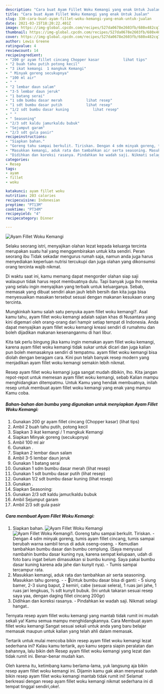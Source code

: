 ```yaml
---
description: "Cara buat Ayam Fillet Woku Kemangi yang enak Untuk Jualan"
title: "Cara buat Ayam Fillet Woku Kemangi yang enak Untuk Jualan"
slug: 330-cara-buat-ayam-fillet-woku-kemangi-yang-enak-untuk-jualan
date: 2021-03-15T18:20:22.401Z
image: https://img-global.cpcdn.com/recipes/527da0678e2603fb/680x482cq70/ayam-fillet-woku-kemangi-foto-resep-utama.jpg
thumbnail: https://img-global.cpcdn.com/recipes/527da0678e2603fb/680x482cq70/ayam-fillet-woku-kemangi-foto-resep-utama.jpg
cover: https://img-global.cpcdn.com/recipes/527da0678e2603fb/680x482cq70/ayam-fillet-woku-kemangi-foto-resep-utama.jpg
author: Lewis Greene
ratingvalue: 4
reviewcount: 14
recipeingredient:
- "200 gr ayam fillet cincang Chopper kasar           lihat tips"
- "2 buah tahu putih potong kecil"
- "3 ikat kemangi  1 mangkuk Kemangi"
- " Minyak goreng secukupnya"
- "100 ml air"
- " "
- "2 lembar daun salam"
- "3-5 lembar daun jeruk"
- "1 batang serai"
- "1 sdm bumbu dasar merah           lihat resep"
- "1 sdt bumbu dasar putih           lihat resep"
- "1/2 sdt bumbu dasar kuning           lihat resep"
- " "
- " Seasoning"
- "2/3 sdt kaldu jamurkaldu bubuk"
- "Sejumput garam"
- "2/3 sdt gula pasir"
recipeinstructions:
- "Siapkan bahan."
- "Goreng tahu sampai berkulit. Tiriskan. Dengan 4 sdm minyak goreng, tumis ayam fillet cincang, tumis sampai berubah warna sambil terus di aduk oseng-oseng. Kemudian tambahkan bumbu dasar dan bumbu cemplung. (Saya menyusul nambahin bumbu dasar kuning nya, karena sempat kelupaan, udah di foto baru ingat belum dimasukkan si bumbu kuning. Saya pakai bumbu dasar kuning karena ada jahe dan kunyit nya). Tumis sampai tercampur rata."
- "Masukkan kemangi, aduk rata dan tambahkan air serta seasoning. Masukkan tahu goreng.  🌺Untuk bumbu dasar bisa di ganti: 5 siung bamer, 2-3 siung baput, 2 kemiri, cabe (sesuai selera), 1 ruas jari jahe, 1 ruas jari lengkuas, ⅓ sdt kunyit bubuk. (Ini untuk takaran sesuai resep saya yaa, dengan daging fillet cincang 200gr)"
- "Didihkan dan koreksi rasanya. Pindahkan ke wadah saji. Nikmati selagi hangat.."
categories:
- Resep
tags:
- ayam
- fillet
- woku

katakunci: ayam fillet woku 
nutrition: 203 calories
recipecuisine: Indonesian
preptime: "PT13M"
cooktime: "PT34M"
recipeyield: "4"
recipecategory: Dinner

---
```



![Ayam Fillet Woku Kemangi](https://img-global.cpcdn.com/recipes/527da0678e2603fb/680x482cq70/ayam-fillet-woku-kemangi-foto-resep-utama.jpg)

Selaku seorang istri, menyajikan olahan lezat kepada keluarga tercinta merupakan suatu hal yang menggembirakan untuk kita sendiri. Peran seorang ibu Tidak sekadar mengurus rumah saja, namun anda juga harus menyediakan keperluan nutrisi tercukupi dan juga olahan yang dikonsumsi orang tercinta wajib nikmat.

Di waktu  saat ini, kamu memang dapat mengorder olahan siap saji walaupun tidak harus repot membuatnya dulu. Tapi banyak juga lho mereka yang selalu ingin menyajikan yang terbaik untuk keluarganya. Sebab, memasak yang dibuat sendiri akan jauh lebih bersih dan kita juga bisa menyesuaikan masakan tersebut sesuai dengan makanan kesukaan orang tercinta. 



Mungkinkah kamu salah satu penyuka ayam fillet woku kemangi?. Asal kamu tahu, ayam fillet woku kemangi adalah sajian khas di Nusantara yang kini digemari oleh orang-orang dari hampir setiap tempat di Indonesia. Anda dapat menyajikan ayam fillet woku kemangi kreasi sendiri di rumahmu dan boleh dijadikan makanan kesenanganmu di hari libur.

Kita tak perlu bingung jika kamu ingin memakan ayam fillet woku kemangi, karena ayam fillet woku kemangi tidak sukar untuk dicari dan juga kalian pun boleh memasaknya sendiri di tempatmu. ayam fillet woku kemangi bisa diolah dengan beragam cara. Kini pun telah banyak resep modern yang menjadikan ayam fillet woku kemangi semakin lebih nikmat.

Resep ayam fillet woku kemangi juga sangat mudah dibikin, lho. Kita jangan repot-repot untuk memesan ayam fillet woku kemangi, sebab Kalian mampu menghidangkan ditempatmu. Untuk Kamu yang hendak membuatnya, inilah resep untuk membuat ayam fillet woku kemangi yang enak yang mampu Kamu coba.

<!--inarticleads1-->

##### Bahan-bahan dan bumbu yang digunakan untuk menyiapkan Ayam Fillet Woku Kemangi:

1. Gunakan 200 gr ayam fillet cincang (Chopper kasar)           (lihat tips)
1. Ambil 2 buah tahu putih, potong kecil
1. Siapkan 3 ikat kemangi / 1 mangkuk Kemangi
1. Siapkan  Minyak goreng (secukupnya)
1. Ambil 100 ml air
1. Gunakan  .
1. Siapkan 2 lembar daun salam
1. Ambil 3-5 lembar daun jeruk
1. Gunakan 1 batang serai
1. Gunakan 1 sdm bumbu dasar merah           (lihat resep)
1. Gunakan 1 sdt bumbu dasar putih           (lihat resep)
1. Gunakan 1/2 sdt bumbu dasar kuning           (lihat resep)
1. Gunakan  .
1. Siapkan  Seasoning:
1. Gunakan 2/3 sdt kaldu jamur/kaldu bubuk
1. Ambil Sejumput garam
1. Ambil 2/3 sdt gula pasir




<!--inarticleads2-->

##### Cara membuat Ayam Fillet Woku Kemangi:

1. Siapkan bahan.
<img src="https://img-global.cpcdn.com/steps/0b587ab145e8333a/160x128cq70/ayam-fillet-woku-kemangi-langkah-memasak-1-foto.jpg" alt="Ayam Fillet Woku Kemangi"><img src="https://img-global.cpcdn.com/steps/f68416337d470206/160x128cq70/ayam-fillet-woku-kemangi-langkah-memasak-1-foto.jpg" alt="Ayam Fillet Woku Kemangi">1. Goreng tahu sampai berkulit. Tiriskan. - Dengan 4 sdm minyak goreng, tumis ayam fillet cincang, tumis sampai berubah warna sambil terus di aduk oseng-oseng. - Kemudian tambahkan bumbu dasar dan bumbu cemplung. (Saya menyusul nambahin bumbu dasar kuning nya, karena sempat kelupaan, udah di foto baru ingat belum dimasukkan si bumbu kuning. Saya pakai bumbu dasar kuning karena ada jahe dan kunyit nya). - Tumis sampai tercampur rata.
1. Masukkan kemangi, aduk rata dan tambahkan air serta seasoning. Masukkan tahu goreng. -  - 🌺Untuk bumbu dasar bisa di ganti: - 5 siung bamer, 2-3 siung baput, 2 kemiri, cabe (sesuai selera), 1 ruas jari jahe, 1 ruas jari lengkuas, ⅓ sdt kunyit bubuk. (Ini untuk takaran sesuai resep saya yaa, dengan daging fillet cincang 200gr)
1. Didihkan dan koreksi rasanya. - Pindahkan ke wadah saji. Nikmati selagi hangat..




Ternyata resep ayam fillet woku kemangi yang mantab tidak rumit ini mudah sekali ya! Kamu semua mampu menghidangkannya. Cara Membuat ayam fillet woku kemangi Sangat sesuai sekali untuk anda yang baru belajar memasak maupun untuk kalian yang telah ahli dalam memasak.

Tertarik untuk mulai mencoba bikin resep ayam fillet woku kemangi lezat sederhana ini? Kalau kamu tertarik, ayo kamu segera siapin peralatan dan bahannya, lalu bikin deh Resep ayam fillet woku kemangi yang lezat dan tidak rumit ini. Benar-benar mudah kan. 

Oleh karena itu, ketimbang kamu berlama-lama, yuk langsung aja bikin resep ayam fillet woku kemangi ini. Dijamin kamu gak akan menyesal sudah bikin resep ayam fillet woku kemangi mantab tidak rumit ini! Selamat berkreasi dengan resep ayam fillet woku kemangi nikmat sederhana ini di tempat tinggal sendiri,oke!.


